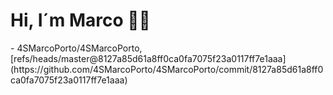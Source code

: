<h1>Hi, I´m Marco 👋🏻</h1>
<!-- START gadpp -->
- 4SMarcoPorto/4SMarcoPorto, [refs/heads/master@8127a85d61a8ff0ca0fa7075f23a0117ff7e1aaa](https://github.com/4SMarcoPorto/4SMarcoPorto/commit/8127a85d61a8ff0ca0fa7075f23a0117ff7e1aaa)
